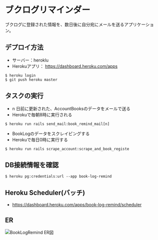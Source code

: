 # ブクログリマインダー

ブクログに登録された情報を、数日後に自分宛にメールを送るアプリケーション。

## デプロイ方法
- サーバー：heroklu
- Herokuアプリ： https://dashboard.heroku.com/apps
```
$ heroku login
$ git push heroku master
```

## タスクの実行
- n 日前に更新された、AccountBooksのデータをメールで送る
- Herokuで毎朝8時に実行される
```
$ heroku run rails send_mail:book_remind_mail[n]
```

- BookLogのデータをスクレイピングする
- Herokuで毎日0時に実行する
```
$ heroku run rails scrape_account:scrape_and_book_registe
```

## DB接続情報を確認
```
$ heroku pg:credentials:url --app book-log-remind
```

## Heroku Scheduler(バッチ)
- https://dashboard.heroku.com/apps/book-log-remind/scheduler


## ER
![BookLogRemind ER図](https://book-log-remind.herokuapp.com/images/erd.png "BookLogRemind ER図")
